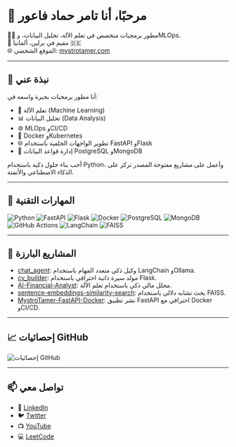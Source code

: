 # 👋 مرحبًا، أنا تامر حماد فاعور

🧑‍💻 مطور برمجيات متخصص في تعلم الآلة، تحليل البيانات، وMLOps.  
📍 مقيم في برلين، ألمانيا 🇩🇪  
🌐 الموقع الشخصي: [mystrotamer.com](https://www.mystrotamer.com)

---

## 🚀 نبذة عني

أنا مطور برمجيات بخبرة واسعة في:

- 🧠 تعلم الآلة (Machine Learning)
- 📊 تحليل البيانات (Data Analysis)
- ⚙️ MLOps وCI/CD
- 🐳 Docker وKubernetes
- 🌐 تطوير الواجهات الخلفية باستخدام FastAPI وFlask
- 🧰 إدارة قواعد البيانات PostgreSQL وMongoDB

أحب بناء حلول ذكية باستخدام Python، وأعمل على مشاريع مفتوحة المصدر تركز على الذكاء الاصطناعي والأتمتة.

---

## 🧰 المهارات التقنية

![Python](https://img.shields.io/badge/Python-3776AB?style=flat&logo=python&logoColor=white)
![FastAPI](https://img.shields.io/badge/FastAPI-009688?style=flat&logo=fastapi&logoColor=white)
![Flask](https://img.shields.io/badge/Flask-000000?style=flat&logo=flask&logoColor=white)
![Docker](https://img.shields.io/badge/Docker-2496ED?style=flat&logo=docker&logoColor=white)
![PostgreSQL](https://img.shields.io/badge/PostgreSQL-336791?style=flat&logo=postgresql&logoColor=white)
![MongoDB](https://img.shields.io/badge/MongoDB-47A248?style=flat&logo=mongodb&logoColor=white)
![GitHub Actions](https://img.shields.io/badge/GitHub_Actions-2088FF?style=flat&logo=github-actions&logoColor=white)
![LangChain](https://img.shields.io/badge/LangChain-000000?style=flat&logo=langchain&logoColor=white)
![FAISS](https://img.shields.io/badge/FAISS-0099CC?style=flat&logo=faiss&logoColor=white)

---

## 📌 المشاريع البارزة

- [chat_agent](https://github.com/TamerOnLine/chat_agent): وكيل ذكي متعدد المهام باستخدام LangChain وOllama.
- [cv_builder](https://github.com/TamerOnLine/cv_builder): مولد سيرة ذاتية احترافي باستخدام Flask.
- [AI-Financial-Analyst](https://github.com/TamerOnLine/AI-Financial-Analyst): محلل مالي ذكي باستخدام تعلم الآلة.
- [sentence-embeddings-similarity-search](https://github.com/TamerOnLine/sentence-embeddings-similarity-search): بحث تشابه دلالي باستخدام FAISS.
- [MystroTamer-FastAPI-Docker](https://github.com/TamerOnLine/MystroTamer-FastAPI-Docker): نشر تطبيق FastAPI احترافي مع Docker وCI/CD.

---

## 📈 إحصائيات GitHub

![إحصائيات GitHub](https://github-readme-stats.vercel.app/api?username=TamerOnLine&show_icons=true&theme=radical)

---

## 📫 تواصل معي

- 💼 [LinkedIn](https://www.linkedin.com/in/tamerfaour)
- 🐦 [Twitter](https://twitter.com/TamerOnLine)
- 📺 [YouTube](https://www.youtube.com/@TamerOnLine)
- 💻 [LeetCode](https://leetcode.com/TamerOnLine)
